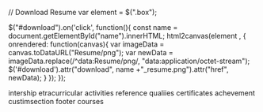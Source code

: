 // Download Resume
var element = $(".box");

  $("#download").on('click', function(){
    const name = document.getElementById("name").innerHTML;
    html2canvas(element , {
      onrendered: function(canvas){
        var imageData = canvas.toDataURL("Resume/png");
        var newData = imageData.replace(/^data:Resume\/png/, "data:application/octet-stream");
        $('#download').attr("download", name +"_resume.png").attr("href", newData);
      }
    });
  });


<!-- some tags for form -->
intership
etracurricular activities
reference
qualiies
certificates
achevement
custimsection
footer
courses
